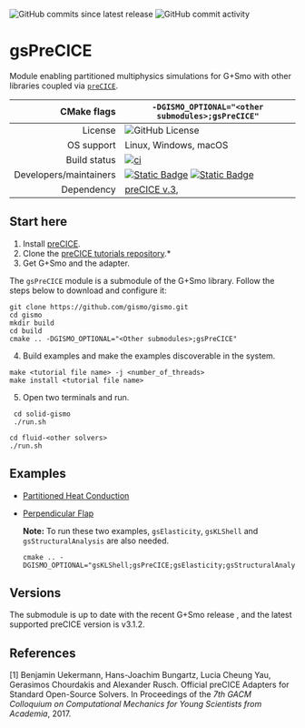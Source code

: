 ![GitHub commits since latest release](https://img.shields.io/github/commits-since/gismo/gsKLShell/latest?color=008A00)
![GitHub commit activity](https://img.shields.io/github/commit-activity/m/gismo/gsKLShell?color=008A00)

# gsPreCICE

Module enabling partitioned multiphysics simulations for G+Smo with other libraries coupled via [`preCICE`](https://precice.org).

|CMake flags|```-DGISMO_OPTIONAL="<other submodules>;gsPreCICE"```|
|--:|---|
|License|![GitHub License](https://img.shields.io/github/license/gismo/gismo?color=008A00)|
|OS support|Linux, Windows, macOS|
|Build status|[![ci](https://github.com/gismo/gsPreCICE/actions/workflows/ci.yml/badge.svg)](https://github.com/gismo/gsPreCICE/actions/workflows/ci.yml)|
|Developers/maintainers| [![Static Badge](https://img.shields.io/badge/@Crazy--Rich--Meghan-008A00)](https://github.com/Crazy-Rich-Meghan) [![Static Badge](https://img.shields.io/badge/@hverhelst-008A00)](https://github.com/hverhelst)|
|Dependency|[preCICE v.3](https://github.com/gismo/gsPreCICE),|


## Start here

1. Install [preCICE](https://precice.org/quickstart.html).
2. Clone the [preCICE tutorials repository](https://github.com/precice/tutorials).* 
3. Get G+Smo and the adapter. 

The `gsPreCICE` module is a submodule of the G+Smo library. Follow the steps below to download and configure it:
```
git clone https://github.com/gismo/gismo.git
cd gismo
mkdir build
cd build
cmake .. -DGISMO_OPTIONAL="<Other submodules>;gsPreCICE"
```

4. Build examples and make the examples discoverable in the system.
```
make <tutorial file name> -j <number_of_threads>
make install <tutorial file name>

```
5. Open two terminals and run.
```
 cd solid-gismo
 ./run.sh
```

```
cd fluid-<other solvers>
./run.sh
```


## Examples
- [Partitioned Heat Conduction](examples/partitioned-heat-conduction/README.md)
- [Perpendicular Flap](https://github.com/gismo/gsPreCICE/tree/main/examples/perpendicular-flap/README.md)
  
  **Note:** To run these two examples, `gsElasticity`, `gsKLShell` and `gsStructuralAnalysis` are also needed.
  ```
  cmake .. -DGISMO_OPTIONAL="gsKLShell;gsPreCICE;gsElasticity;gsStructuralAnalysis"
  ```

## Versions

The submodule is up to date with the recent G+Smo release , and the latest supported preCICE version is v3.1.2.

## References

[1] Benjamin Uekermann, Hans-Joachim Bungartz, Lucia Cheung Yau, Gerasimos Chourdakis and Alexander Rusch. Official preCICE Adapters for Standard Open-Source Solvers. In Proceedings of the _7th GACM Colloquium on Computational Mechanics for Young Scientists from Academia_, 2017.
